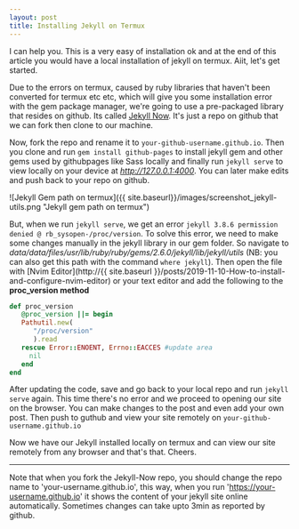 ```yaml
---
layout: post
title: Installing Jekyll on Termux
---
```

I can help you. This is a very easy of installation ok and at the end of this article you would have a local installation of jekyll on termux. Aiit, let's get started.

Due to the errors on termux, caused by ruby libraries that haven't been converted for termux etc etc, which will give you some installation error with the gem package manager, we're going to use a pre-packaged library that resides on github. Its called [Jekyll Now](http://jekyll-now.com). It's just a repo on github that we can fork then clone to our machine. 

Now, fork the repo and rename it to `your-github-username.github.io`. Then you clone and run `gem install github-pages` to install jekyll gem and other gems used by githubpages like Sass locally and finally run `jekyll serve` to view locally on your device at _http://127.0.0.1:4000_. You can later make edits and push back to your repo on github.


![Jekyll Gem path on termux]({{ site.baseurl}}/images/screenshot_jekyll-utils.png "Jekyll gem path on termux")

But, when we run `jekyll serve`, we get an error `jekyll 3.8.6 permission denied @ rb_sysopen-/proc/version`. To solve this error, we need to make some changes manually in the jekyll library in our gem folder. So navigate to _data/data/files/usr/lib/ruby/ruby/gems/2.6.0/jekyll/lib/jekyll/utils_ (NB: you can also get this path with the command `where jekyll`). Then open the file with [Nvim Editor](http://{{ site.baseurl }}/posts/2019-11-10-How-to-install-and-configure-nvim-editor) or your text editor and add the following to the **proc_version method**

```ruby
def proc_version
   @proc_version ||= begin
   Pathutil.new(
      "/proc/version"
      ).read
   rescue Error::ENOENT, Errno::EACCES #update area
     nil
   end
end
```
After updating the code, save and go back to your local repo and run `jekyll serve` again. This time there's no error and we proceed to opening our site on the browser. You can make changes to the post and even add your own post. Then push to guthub and view your site remotely on `your-github-username.github.io` 

Now we have our Jekyll installed locally on termux and can view our site remotely from any browser and that's that. Cheers. 

----

Note that when you fork the Jekyll-Now repo, you should change the repo name to 'your-username.github.io', this way, when you run 'https://your-username.github.io' it shows the content of your jekyll site online automatically. Sometimes changes can take upto 3min as reported by github.

